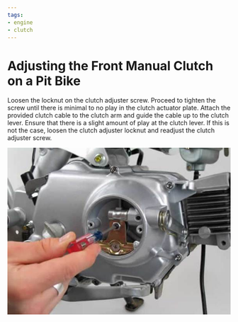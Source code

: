 ```yaml
---
tags:
- engine
- clutch
---
```


# Adjusting the Front Manual Clutch on a Pit Bike

Loosen the locknut on the clutch adjuster screw. Proceed to tighten the screw until there is minimal to no play in the clutch actuator plate. Attach the provided clutch cable to the clutch arm and guide the cable up to the clutch lever. Ensure that there is a slight amount of play at the clutch lever. If this is not the case, loosen the clutch adjuster locknut and readjust the clutch adjuster screw.

![Clutch Adjustment](../../../static/img/dano_clip_image060.jpg)
